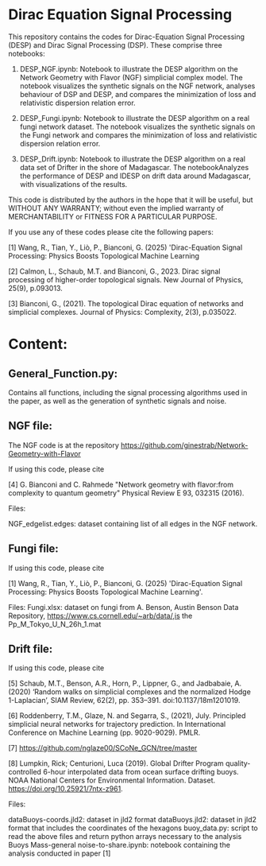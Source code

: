 # Dirac Equation Signal Processing


This repository contains the codes for Dirac-Equation Signal Processing (DESP) and Dirac Signal Processing (DSP). These comprise three notebooks:

1. DESP_NGF.ipynb: Notebook to illustrate the DESP algorithm on the Network Geometry with Flavor (NGF) simplicial complex model.
   The notebook visualizes the synthetic signals on the NGF network, analyses behaviour of DSP and DESP, and compares the minimization       of loss and relativistic dispersion relation error.

2. DESP_Fungi.ipynb: Notebook to illustrate the DESP algorithm on a real fungi network dataset. 
  The notebook visualizes the synthetic signals on the Fungi network and compares the minimization of loss and relativistic dispersion      relation error.

3. DESP_Drift.ipynb: Notebook to illustrate the DESP algorithm on a real data set of Drifter in the shore of Madagascar.
   The notebookAnalyzes the performance of DESP and IDESP on drift data around Madagascar, with visualizations of the results.
  

This code is distributed by the authors in the hope that it will be useful, but WITHOUT ANY WARRANTY; without even the implied warranty of MERCHANTABILITY or FITNESS FOR A PARTICULAR PURPOSE.

If you use any of these codes please cite the following papers:

[1] Wang, R., Tian, Y., Liò, P., Bianconi, G. (2025) 'Dirac-Equation Signal Processing: Physics Boosts Topological Machine Learning

[2] Calmon, L., Schaub, M.T. and Bianconi, G., 2023. Dirac signal processing of higher-order topological signals. New Journal of Physics, 25(9), p.093013.

[3] Bianconi, G., (2021). The topological Dirac equation of networks and simplicial complexes. Journal of Physics: Complexity, 2(3), p.035022.

# Content:


## General_Function.py:
Contains all functions, including the signal processing algorithms used in the paper, as well as the generation of synthetic signals and noise.

## NGF file:

The NGF code is at the repository https://github.com/ginestrab/Network-Geometry-with-Flavor

If using this code, please cite

[4] G. Bianconi and C. Rahmede "Network geometry with flavor:from complexity to quantum geometry" Physical Review E 93, 032315 (2016).

Files:

NGF_edgelist.edges: dataset containing list of all edges in the NGF network. 

## Fungi file:

If using this code, please cite

[1] Wang, R., Tian, Y., Liò, P., Bianconi, G. (2025) 'Dirac-Equation Signal Processing: Physics Boosts Topological Machine Learning'.

Files:
Fungi.xlsx: dataset on fungi from A. Benson, Austin Benson Data Repository, https://www.cs.cornell.edu/~arb/data/,is the Pp_M_Tokyo_U_N_26h_1.mat


## Drift file:
If using this code, please cite

[5] Schaub, M.T., Benson, A.R., Horn, P., Lippner, G., and Jadbabaie, A. (2020) ‘Random walks on simplicial complexes and the normalized Hodge 1-Laplacian’, SIAM Review, 62(2), pp. 353–391. doi:10.1137/18m1201019.

[6] Roddenberry, T.M., Glaze, N. and Segarra, S., (2021), July. Principled simplicial neural networks for trajectory prediction. In International Conference on Machine Learning (pp. 9020-9029). PMLR.

[7] https://github.com/nglaze00/SCoNe_GCN/tree/master

[8] Lumpkin, Rick; Centurioni, Luca (2019). Global Drifter Program quality-controlled 6-hour interpolated data from ocean surface drifting buoys. NOAA National Centers for Environmental Information. Dataset. https://doi.org/10.25921/7ntx-z961.

Files:

dataBuoys-coords.jld2: dataset in jld2 format dataBuoys.jld2: dataset in jld2 format that includes the coordinates of the hexagons buoy_data.py: script to read the above files and return python arrays necessary to the analysis Buoys Mass-general noise-to-share.ipynb: notebook containing the analysis conducted in paper [1]
